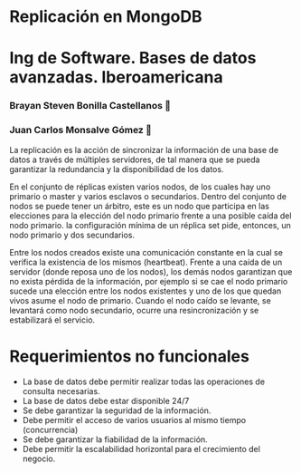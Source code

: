
# Replicación en MongoDB
# Ing de Software. Bases de datos avanzadas. Iberoamericana

### Brayan Steven Bonilla Castellanos :man: 
### Juan Carlos Monsalve Gómez :man:

La replicación es la acción de sincronizar la información de una base de datos a través de múltiples servidores, de tal manera que se pueda garantizar la redundancia y la disponibilidad de los datos. 

En el conjunto de réplicas existen varios nodos, de los cuales hay uno primario o master y varios esclavos o secundarios. Dentro del conjunto de nodos se puede tener un árbitro, este es un nodo que participa en las elecciones para la elección del nodo primario frente a una posible caída del nodo primario. la configuración mínima de un réplica set pide, entonces, un nodo primario y dos secundarios. 

Entre los nodos creados existe una comunicación constante en la cual se verifica la existencia de los mismos (heartbeat). Frente a una caída de un servidor (donde reposa uno de los nodos), los demás nodos garantizan que no exista pérdida de la información, por ejemplo si se cae el nodo primario sucede una elección entre los nodos existentes y uno de los que quedan vivos asume el nodo de primario. Cuando el nodo caído se levante, se levantará como nodo secundario, ocurre una resincronización y se estabilizará el servicio. 

# Requerimientos no funcionales

- La base de datos debe permitir realizar todas las operaciones de consulta necesarias.
- La base de datos debe estar disponible 24/7
- Se debe garantizar la seguridad de la información.
- Debe permitir el acceso de varios usuarios al mismo tiempo (concurrencia)
- Se debe garantizar la fiabilidad de la información. 
- Debe permitir la escalabilidad horizontal para el crecimiento del negocio.



